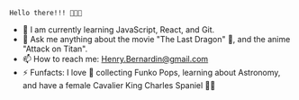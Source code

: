     Hello there!!! 👋🏾😁


- 🌱 I am currently learning JavaScript, React, and Git. 
- 💬 Ask me anything about the movie "The Last Dragon" 🐉, and the anime "Attack on Titan". 
- 📫 How to reach me: Henry.Bernardin@gmail.com
- ⚡ Funfacts: I love 🖤 collecting Funko Pops, learning about Astronomy, and have a female Cavalier King Charles Spaniel 🐕‍🦺

<!--
**Henry-Bernardin/Henry-Bernardin** is a ✨ _special_ ✨ repository because its `README.md` (this file) appears on your GitHub profile.

Here are some ideas to get you started:

- 🔭 I’m currently working on ...
- 🌱 I’m currently learning ...
- 👯 I’m looking to collaborate on ...
- 🤔 I’m looking for help with ...
- 💬 Ask me about ...
- 📫 How to reach me: ...
- 😄 Pronouns: ...
- ⚡ Fun fact: ...
-->
